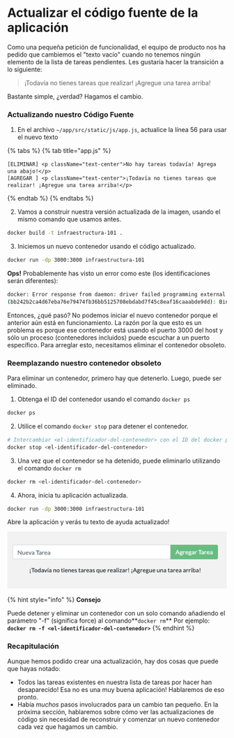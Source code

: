 # Actualizar el código fuente de la aplicación

Como una pequeña petición de funcionalidad, el equipo de producto nos ha pedido que cambiemos el "texto vacío" cuando no tenemos ningún elemento de la lista de tareas pendientes. Les gustaría hacer la transición a lo siguiente:

> ¡Todavía no tienes tareas que realizar! ¡Agregue una tarea arriba!

Bastante simple, ¿verdad? Hagamos el cambio.

### Actualizando nuestro Código Fuente <a id="actualizando-nuestro-codigo-fuente"></a>

1. En el archivo `~/app/src/static/js/app.js`, actualice la línea 56 para usar el nuevo texto

{% tabs %}
{% tab title="app.js" %}
```markup
[ELIMINAR] <p className="text-center">No hay tareas todavía! Agrega una abajo!</p>
[AGREGAR ] <p className="text-center">¡Todavía no tienes tareas que realizar! ¡Agregue una tarea arriba!</p>

```
{% endtab %}
{% endtabs %}

2. Vamos a construir nuestra versión actualizada de la imagen, usando el mismo comando que usamos antes.

```bash
docker build -t infraestructura-101 .
```

3. Iniciemos un nuevo contenedor usando el código actualizado.

```bash
docker run -dp 3000:3000 infraestructura-101
```

**Ops!** Probablemente has visto un error como este \(los identificaciones serán diferentes\):

```bash
docker: Error response from daemon: driver failed programming external connectivity on endpoint laughing_burnell 
(bb242b2ca4d67eba76e79474fb36bb5125708ebdabd7f45c8eaf16caaabde9dd): Bind for 0.0.0.0:3000 failed: port is already allocated.
```

Entonces, ¿qué pasó? No podemos iniciar el nuevo contenedor porque el anterior aún está en funcionamiento. La razón por la que esto es un problema es porque ese contenedor está usando el puerto 3000 del host y sólo un proceso \(contenedores incluidos\) puede escuchar a un puerto específico. Para arreglar esto, necesitamos eliminar el contenedor obsoleto.

### Reemplazando nuestro contenedor obsoleto <a id="reemplazando-nuestro-contenedor-obsoleto"></a>

Para eliminar un contenedor, primero hay que detenerlo. Luego, puede ser eliminado.

1. Obtenga el ID del contenedor usando el comando `docker ps`

```bash
docker ps
```

2. Utilice el comando `docker stop` para detener el contenedor.

```bash
# Intercambiar <el-identificador-del-contenedor> con el ID del docker ps
docker stop <el-identificador-del-contenedor>
```

3. Una vez que el contenedor se ha detenido, puede eliminarlo utilizando el comando `docker rm`

```bash
docker rm <el-identificador-del-contenedor> 
```

4. Ahora, inicia tu aplicación actualizada.

```bash
docker run -dp 3000:3000 infraestructura-101
```

 Abre la aplicación y verás tu texto de ayuda actualizado!

![](../.gitbook/assets/todo-app-texto-actualizado.png)

{% hint style="info" %}
**Consejo**

Puede detener y eliminar un contenedor con un solo comando añadiendo el parámetro "-f"  \(significa force\) al comando**`docker rm`** Por ejemplo: **`docker rm -f <el-identificador-del-contenedor>`**
{% endhint %}

### Recapitulación

Aunque hemos podido crear una actualización, hay dos cosas que puede que hayas notado:

* Todos las tareas existentes en nuestra lista de tareas por hacer han desaparecido! Esa no es una muy buena aplicación! Hablaremos de eso pronto.
* Había _muchos_ pasos involucrados para un cambio tan pequeño. En la próxima sección, hablaremos sobre cómo ver las actualizaciones de código sin necesidad de reconstruir y comenzar un nuevo contenedor cada vez que hagamos un cambio.

